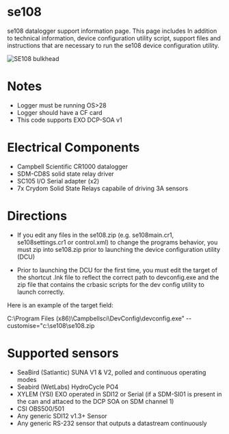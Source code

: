 # se108
se108 datalogger support information page. This page includes In addition to technical information, device configuration utility script, support files and instructions that are necessary to run the se108 device configuration utility.

![SE108 bulkhead](/images/se180-bh.jpg)

# Notes

- Logger must be running OS>28
- Logger should have a CF card
- This code supports EXO DCP-SOA v1

# Electrical Components

- Campbell Scientific CR1000 datalogger
- SDM-CD8S solid state relay driver
- SC105 I/O Serial adapter (x2)
- 7x Crydom Solid State Relays capabile of driving 3A sensors

# Directions

- If you edit any files in the se108.zip (e.g. se108main.cr1, se108settings.cr1 or control.xml) to change the programs behavior, you must zip into se108.zip prior to launching the device configuration utility (DCU)

- Prior to launching the DCU for the first time, you must edit the target of the shortcut .lnk file to reflect the correct path to devconfig.exe and the zip file that contains the crbasic scripts for the dev config utility to launch correctly. 

Here is an example of the target field:

C:\Program Files (x86)\Campbellsci\DevConfig\devconfig.exe" --customise="c:\se108\se108.zip

# Supported sensors

- SeaBird (Satlantic) SUNA V1 & V2, polled and continuous operating modes
- Seabird (WetLabs) HydroCycle PO4
- XYLEM (YSI) EXO operated in SDI12 or Serial (if a SDM-SI01 is present in the can and attaced to the DCP SOA on SDM channel 1) 
- CSI OBS500/501
- Any generic SDI12 v1.3+ Sensor
- Any generic RS-232 sensor that outputs a datastream continuously 

